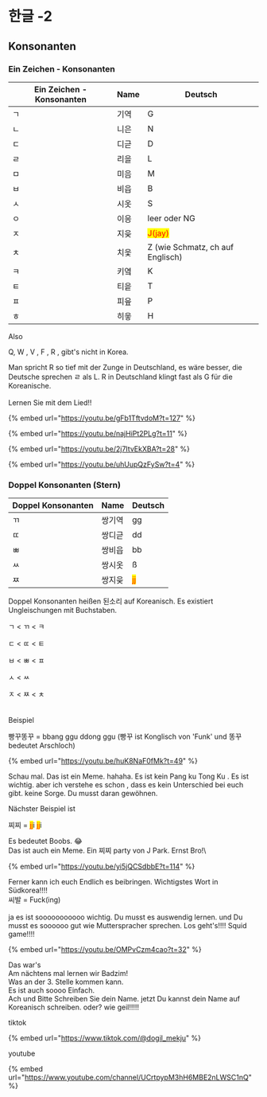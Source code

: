 # 한글 -2

## Konsonanten



### Ein Zeichen - Konsonanten

| Ein Zeichen - Konsonanten | Name | Deutsch                                |
| ------------------------- | ---- | -------------------------------------- |
| ㄱ                         | 기역   | G                                      |
| ㄴ                         | 니은   | N                                      |
| ㄷ                         | 디귿   | D                                      |
| ㄹ                         | 리을   | L                                      |
| ㅁ                         | 미음   | M                                      |
| ㅂ                         | 비읍   | B                                      |
| ㅅ                         | 시옷   | S                                      |
| ㅇ                         | 이응   | leer oder NG                           |
| ㅈ                         | 지읒   | <mark style="color:red;">J(jay)</mark> |
| ㅊ                         | 치읓   | Z (wie Schmatz, ch auf Englisch)       |
| ㅋ                         | 키옄   | K                                      |
| ㅌ                         | 티읕   | T                                      |
| ㅍ                         | 피읖   | P                                      |
| ㅎ                         | 히읗   | H                                      |



Also

Q, W , V , F , R , gibt's nicht in Korea.

Man spricht R so tief mit der Zunge in Deutschland, es wäre besser, die Deutsche sprechen ㄹ als L. R in Deutschland klingt fast als G für die Koreanische.\
\
Lernen Sie mit dem Lied!!

{% embed url="https://youtu.be/gFb1TftvdoM?t=127" %}

{% embed url="https://youtu.be/najHiPt2PLg?t=11" %}

{% embed url="https://youtu.be/2j7ItvEkXBA?t=28" %}

{% embed url="https://youtu.be/uhUupQzFySw?t=4" %}

### Doppel Konsonanten (Stern)

| Doppel Konsonanten | Name | Deutsch                            |
| ------------------ | ---- | ---------------------------------- |
| ㄲ                  | 쌍기역  | gg                                 |
| ㄸ                  | 쌍디귿  | dd                                 |
| ㅃ                  | 쌍비읍  | bb                                 |
| ㅆ                  | 쌍시옷  | ß                                  |
| ㅉ                  | 쌍지읒  | <mark style="color:red;">jj</mark> |



Doppel Konsonanten heißen 된소리 auf Koreanisch. Es existiert Ungleischungen mit Buchstaben.



ㄱ < ㄲ < ㅋ

ㄷ < ㄸ < ㅌ

ㅂ < ㅃ < ㅍ

ㅅ < ㅆ

ㅈ < ㅉ < ㅊ\
\
\
Beispiel

빵꾸똥꾸 = bbang ggu ddong ggu (빵꾸 ist Konglisch von 'Funk' und 똥꾸 bedeutet Arschloch)&#x20;

{% embed url="https://youtu.be/huK8NaF0fMk?t=49" %}

Schau mal. Das ist ein Meme. hahaha. Es ist kein Pang ku Tong Ku . Es ist wichtig. aber ich verstehe  es schon , dass es kein Unterschied bei euch  gibt. keine Sorge. Du musst daran gewöhnen.

Nächster Beispiel ist

찌찌 = <mark style="color:red;">jj</mark>i <mark style="color:red;">jj</mark>i&#x20;

Es bedeutet Boobs. :joy:\
Das ist auch ein Meme. Ein 찌찌 party von J Park. Ernst Bro!\


{% embed url="https://youtu.be/yi5jQCSdbbE?t=114" %}

Ferner kann ich euch Endlich es beibringen. Wichtigstes Wort in Südkorea!!!!\
씨발 = Fuck(ing) \
\
ja es ist sooooooooooo wichtig. Du musst es auswendig lernen. und Du musst es soooooo gut wie Mutterspracher sprechen.  Los geht's!!!! Squid game!!!!

{% embed url="https://youtu.be/OMPvCzm4cao?t=32" %}



Das war's \
Am nächtens mal lernen wir Badzim! \
Was an der 3. Stelle kommen kann. \
Es ist auch soooo Einfach.\
Ach und Bitte Schreiben Sie dein Name. jetzt Du kannst dein Name auf Koreanisch schreiben. oder? wie geil!!!!!



tiktok

{% embed url="https://www.tiktok.com/@dogil_mekju" %}

youtube

{% embed url="https://www.youtube.com/channel/UCrtpypM3hH6MBE2nLWSC1nQ" %}
